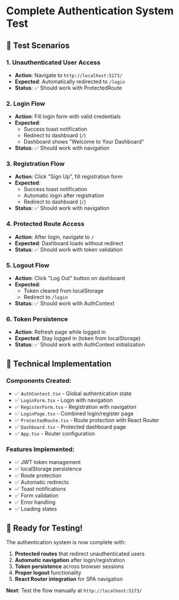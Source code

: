 # Complete Authentication System Test

## 🧪 Test Scenarios

### 1. **Unauthenticated User Access**
- **Action**: Navigate to `http://localhost:5173/`
- **Expected**: Automatically redirected to `/login`
- **Status**: ✅ Should work with ProtectedRoute

### 2. **Login Flow**
- **Action**: Fill login form with valid credentials
- **Expected**: 
  - Success toast notification
  - Redirect to dashboard (`/`)
  - Dashboard shows "Welcome to Your Dashboard"
- **Status**: ✅ Should work with navigation

### 3. **Registration Flow**
- **Action**: Click "Sign Up", fill registration form
- **Expected**:
  - Success toast notification
  - Automatic login after registration
  - Redirect to dashboard (`/`)
- **Status**: ✅ Should work with navigation

### 4. **Protected Route Access**
- **Action**: After login, navigate to `/`
- **Expected**: Dashboard loads without redirect
- **Status**: ✅ Should work with token validation

### 5. **Logout Flow**
- **Action**: Click "Log Out" button on dashboard
- **Expected**: 
  - Token cleared from localStorage
  - Redirect to `/login`
- **Status**: ✅ Should work with AuthContext

### 6. **Token Persistence**
- **Action**: Refresh page while logged in
- **Expected**: Stay logged in (token from localStorage)
- **Status**: ✅ Should work with AuthContext initialization

## 🔧 Technical Implementation

### Components Created:
- ✅ `AuthContext.tsx` - Global authentication state
- ✅ `LoginForm.tsx` - Login with navigation
- ✅ `RegisterForm.tsx` - Registration with navigation  
- ✅ `LoginPage.tsx` - Combined login/register page
- ✅ `ProtectedRoute.tsx` - Route protection with React Router
- ✅ `Dashboard.tsx` - Protected dashboard page
- ✅ `App.tsx` - Router configuration

### Features Implemented:
- ✅ JWT token management
- ✅ localStorage persistence
- ✅ Route protection
- ✅ Automatic redirects
- ✅ Toast notifications
- ✅ Form validation
- ✅ Error handling
- ✅ Loading states

## 🚀 Ready for Testing!

The authentication system is now complete with:
1. **Protected routes** that redirect unauthenticated users
2. **Automatic navigation** after login/registration
3. **Token persistence** across browser sessions
4. **Proper logout** functionality
5. **React Router integration** for SPA navigation

**Next**: Test the flow manually at `http://localhost:5173/`